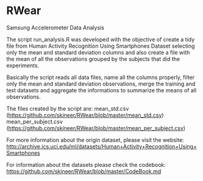 # RWear
Samsung Accelerometer Data Analysis

The script run_analysis.R was developed with the objective of create a tidy file from Human Activity Recognition Using Smartphones Dataset selecting only the mean and standard deviation columns and also create a file with the mean of all the observations grouped by the subjects that did the experiments.

Basically the script reads all data files, name all the columns properly, filter only the mean and standard deviation observations, merge the training and test datasets and aggregate the informations to summarize the means of all observations.

The files created by the script are:
	mean_std.csv (https://github.com/skineer/RWear/blob/master/mean_std.csv)
	mean_per_subject.csv (https://github.com/skineer/RWear/blob/master/mean_per_subject.csv)

For more information about the origin dataset, please visit the website:
http://archive.ics.uci.edu/ml/datasets/Human+Activity+Recognition+Using+Smartphones

For information about the datasets please check the codebook:
https://github.com/skineer/RWear/blob/master/CodeBook.md